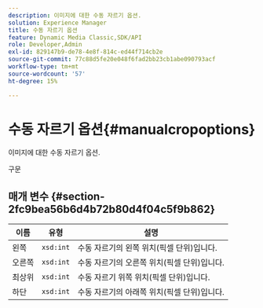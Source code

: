 ```yaml
---
description: 이미지에 대한 수동 자르기 옵션.
solution: Experience Manager
title: 수동 자르기 옵션
feature: Dynamic Media Classic,SDK/API
role: Developer,Admin
exl-id: 829147b9-de78-4e8f-814c-ed44f714cb2e
source-git-commit: 77c88d5fe20e048f6fad2bb23cb1abe090793acf
workflow-type: tm+mt
source-wordcount: '57'
ht-degree: 15%

---
```


# 수동 자르기 옵션{#manualcropoptions}

이미지에 대한 수동 자르기 옵션.

구문

## 매개 변수 {#section-2fc9bea56b6d4b72b80d4f04c5f9b862}

| 이름 | 유형 | 설명 |
|---|---|---|
| 왼쪽 | `xsd:int` | 수동 자르기의 왼쪽 위치(픽셀 단위)입니다. |
| 오른쪽 | `xsd:int` | 수동 자르기의 오른쪽 위치(픽셀 단위)입니다. |
| 최상위 | `xsd:int` | 수동 자르기 위쪽 위치(픽셀 단위)입니다. |
| 하단 | `xsd:int` | 수동 자르기의 아래쪽 위치(픽셀 단위)입니다. |
